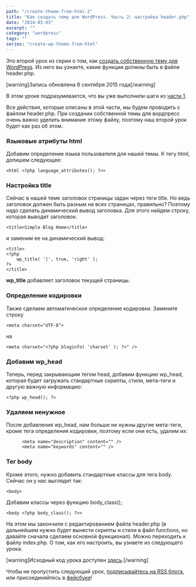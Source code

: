 ```yaml
---
path: "/create-theme-from-html-2"
title: "Как создать тему для WordPress. Часть 2: настройка header.php"
date: "2014-03-03"
excerpt: ""
category: "wordpress"
tags: ""
series: "create-wp-theme-from-html"
---
```


Это второй урок из серии о том, как [создать собственную тему для WordPress](http://oriolo.ru/series/create-wp-theme-from-html/). Из него вы узнаете, какие функции должны быть в файле header.php.

\[warning\]Запись обновлена 6 сентября 2015 года\[/warning\]

В этом уроке подразумевается, что вы уже выполнили шаги из [части 1](http://oriolo.ru/vyorstka/create-theme-from-html-1/ "Создаем собственную тему для WordPress на основе HTML-шаблона. Часть 1").

Все действия, которые описаны в этой части, мы будем проводить с файлом header.php. При создании собственной темы для вордпресс очень важно уделить внимание этому файлу, поэтому наш второй урок будет как раз об этом.

### Языковые атрибуты html

Добавим определение языка пользователя для нашей темы. К тегу html, допишем следующее:

```
<html <?php language_attributes(); ?>>
```

### Настройка title

Сейчас в нашей теме заголовок страницы задан через теги title. Но ведь заголовок должен быть разным на всех страницах, правильно? Поэтому надо сделать динамический вывод заголовка. Для этого найдем строку, которая выводит заголовок:

```
<title>Simple Blog Home</title>
```

и заменим ее на динамический вывод:

```
<title>
<?php
	wp_title( '|', true, 'right' );
?>
</title>
```

**wp\_title** добавляет заголовок текущей страницы.

### Определение кодировки

Также сделаем автоматическое определение кодировки. Замените строку

```
<meta charset="UTF-8">
```

на

```
<meta charset="<?php bloginfo( 'charset' ); ?>" />
```

### Добавим wp\_head

Теперь, перед закрывающим тегом head, добавим функцию wp\_head, которая будет загружать стандартные скрипты, стили, мета-теги и другую важную информацию:

```
<?php wp_head(); ?>
```

### Удаляем ненужное

После добавления wp\_head, нам больше не нужны другие мета-теги, кроме тега определения кодировки, поэтому если они есть, удалим их:

```
      <meta name="description" content="" />
      <meta name="keywords" content="" />
```

### Тег body

Кроме этого, нужно добавить стандартные классы для тега body. Сейчас он у нас выглядит так:

```
<body>
```

Добавим классы через функцию body\_class();

```
<body <?php body_class(); ?>>
```

На этом мы закончили с редактированием файла header.php (в дальнейшем нужно будет вынести скрипты и стили в файл functions, но давайте сначала сделаем основной функционал). Можно переходить к файлу index.php. О том, как его настроить, вы узнаете из следующего урока.

\[warning\]Исходный код урока доступен [здесь](https://github.com/ierhyna/wp-theme-howto/archive/Step_2.zip).\[/warning\]

Чтобы не пропустить следующий урок, [подписывайтесь на RSS блога](http://feeds.feedburner.com/oriolo_ru), или присоединяйтесь в [фейсбуке](https://www.facebook.com/oriolo.ru)!
